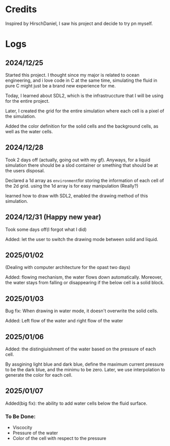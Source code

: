 # Credits

Inspired by HirschDaniel, I saw his project and decide to try pn myself.

# Logs

## 2024/12/25

Started this project. I thought since my major
is related to ocean engineering, and i love code
in C at the same time, simulating the fluid in
pure C might just be a brand new experience for
me.

Today, I learned about SDL2, which is the infrastruccture that I will be using for the entire project.

Later, I created the grid for the entire simulation where each cell is a pixel of the simulation.

Added the color definition for the solid cells and the background cells, as well as the water cells.

## 2024/12/28

Took 2 days off (actually, going out with my gf). Anyways, for a liquid simulation there should be a slod container or smething that should be at the users disposal.

Declared a 1d array as `environment`for storing the information of each cell of the 2d grid. using the 1d array is for easy manipulation (Really?)

learned how to draw with SDL2, enabled the drawing method of this simulation.

## 2024/12/31 (Happy new year)

Took some days off(I forgot what I did)

Added: let the user to switch the drawing mode between solid and liquid.

## 2025/01/02

(Dealing with computer architecture for the opast two days)

Added: flowing mechanism, the water flows down automatically. Moreover, the water stays from falling or disappearing if the below cell is a solid block.

## 2025/01/03

Bug fix: When drawing in water mode, it doesn't overwrite the solid cells.

Added: Left flow of the water and right flow of the water

## 2025/01/06

Added: the distingiuishment of the water based on the pressure of each cell.

By assgining light blue and dark blue, define the maximum current pressure to be the dark blue, and the minimu to be zero. Later, we use interpolation to generate the color for each cell.

## 2025/01/07

Added(big fix): the ability to add water cells below the fluid surface.

### To Be Done:

- Viscocity
- Pressure of the water
- Color of the cell with respect to the pressure
